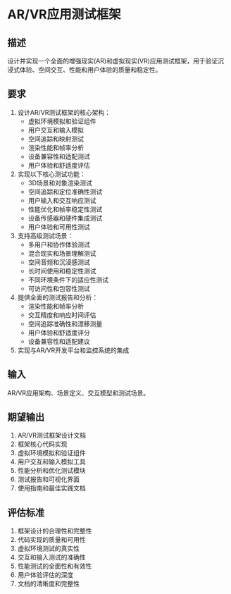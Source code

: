 # AR/VR应用测试框架

## 描述
设计并实现一个全面的增强现实(AR)和虚拟现实(VR)应用测试框架，用于验证沉浸式体验、空间交互、性能和用户体验的质量和稳定性。

## 要求
1. 设计AR/VR测试框架的核心架构：
   - 虚拟环境模拟和验证组件
   - 用户交互和输入模拟
   - 空间追踪和映射测试
   - 渲染性能和帧率分析
   - 设备兼容性和适配测试
   - 用户体验和舒适度评估
2. 实现以下核心测试功能：
   - 3D场景和对象渲染测试
   - 空间追踪和定位准确性测试
   - 用户输入和交互响应测试
   - 性能优化和帧率稳定性测试
   - 设备传感器和硬件集成测试
   - 用户体验和可用性测试
3. 支持高级测试场景：
   - 多用户和协作体验测试
   - 混合现实和场景理解测试
   - 空间音频和沉浸感测试
   - 长时间使用和稳定性测试
   - 不同环境条件下的适应性测试
   - 可访问性和包容性测试
4. 提供全面的测试报告和分析：
   - 渲染性能和帧率分析
   - 交互精度和响应时间评估
   - 空间追踪准确性和漂移测量
   - 用户体验和舒适度评分
   - 设备兼容性和适配建议
5. 实现与AR/VR开发平台和监控系统的集成

## 输入
AR/VR应用架构、场景定义、交互模型和测试场景。

## 期望输出
1. AR/VR测试框架设计文档
2. 框架核心代码实现
3. 虚拟环境模拟和验证组件
4. 用户交互和输入模拟工具
5. 性能分析和优化测试模块
6. 测试报告和可视化界面
7. 使用指南和最佳实践文档

## 评估标准
1. 框架设计的合理性和完整性
2. 代码实现的质量和可用性
3. 虚拟环境测试的真实性
4. 交互和输入测试的准确性
5. 性能测试的全面性和有效性
6. 用户体验评估的深度
7. 文档的清晰度和完整性